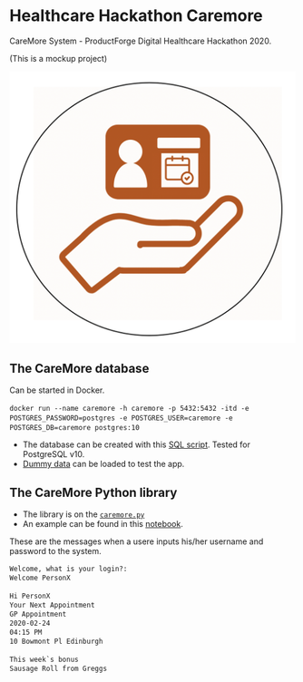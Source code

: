 # Healthcare Hackathon Caremore

CareMore System - ProductForge Digital Healthcare Hackathon 2020.

(This is a mockup project)

![](./docs/images/CareMoreLogo.png)

## The CareMore database

Can be started in Docker.

`docker run --name caremore -h caremore -p 5432:5432 -itd -e POSTGRES_PASSWORD=postgres -e POSTGRES_USER=caremore -e POSTGRES_DB=caremore postgres:10`

* The database can be created with this [SQL script](./code/create_database.sql). Tested for PostgreSQL v10.
* [Dummy data](./code/dummy_data.sql) can be loaded to test the app.

## The CareMore Python library

* The library is on the [`caremore.py`](./code/caremore.py)
* An example can be found in this [notebook](./code/CareMore.ipynb).

These are the messages when a usere inputs his/her username and password to the system.

```
Welcome, what is your login?: 
Welcome PersonX

Hi PersonX
Your Next Appointment
GP Appointment
2020-02-24 
04:15 PM
10 Bowmont Pl Edinburgh

This week`s bonus
Sausage Roll from Greggs
```